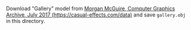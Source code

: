 Download "Gallery" model from [Morgan McGuire, Computer Graphics Archive, July 2017 (https://casual-effects.com/data)](https://casual-effects.com/data) and save `gallery.obj` in this directory.